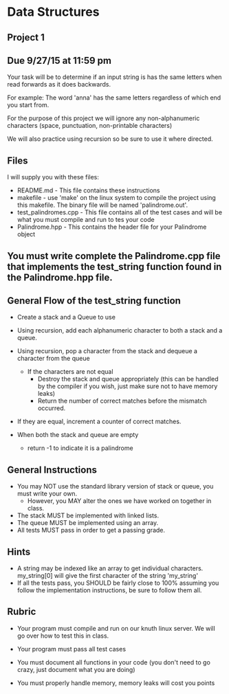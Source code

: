 # Data Structures
## Project 1
## Due 9/27/15 at 11:59 pm

Your task will be to determine if an input string is has the same letters when read forwards as it does backwards.

For example: The word 'anna' has the same letters regardless of which end you start from.

For the purpose of this project we will ignore any non-alphanumeric characters (space, punctuation, non-printable characters)

We will also practice using recursion so be sure to use it where directed.

## Files

I will supply you with these files:

 * README.md - This file contains these instructions
 * makefile - use 'make' on the linux system to compile the project using this makefile.  The binary file will be named 'palindrome.out'.
 * test_palindromes.cpp - This file contains all of the test cases and will be what you must compile and run to tes your code
 * Palindrome.hpp - This contains the header file for your Palindrome object

## You must write complete the Palindrome.cpp file that implements the test_string function found in the Palindrome.hpp file.

## General Flow of the test_string function

 * Create a stack and a Queue to use 
 * Using recursion, add each alphanumeric character to both a stack and a queue.
 * Using recursion, pop a character from the stack and dequeue a character from the queue
   * If the characters are not equal
     * Destroy the stack and queue appropriately 
       (this can be handled by the compiler if you wish, just make sure not to have memory leaks)
     * Return the number of correct matches before the mismatch occurred. 
  * If they are equal, increment a counter of correct matches.

 * When both the stack and queue are empty  
   * return -1 to indicate it is a palindrome

## General Instructions

 * You may NOT use the standard library version of stack or queue, you must write your own.
   * However, you MAY alter the ones we have worked on together in class.
 * The stack MUST be implemented with linked lists.
 * The queue MUST be implemented using an array.
 * All tests MUST pass in order to get a passing grade.
 
## Hints

 * A string may be indexed like an array to get individual characters. my_string[0] will give the first character of the string 'my_string'
 * If all the tests pass, you SHOULD be fairly close to 100% assuming you follow the implementation instructions, be sure to follow them all.

## Rubric

 * Your program must compile and run on our knuth linux server. We will go over how to test this in class.

 * Your program must pass all test cases

 * You must document all functions in your code (you don't need to go crazy, just document what you are doing)

 * You must properly handle memory, memory leaks will cost you points
